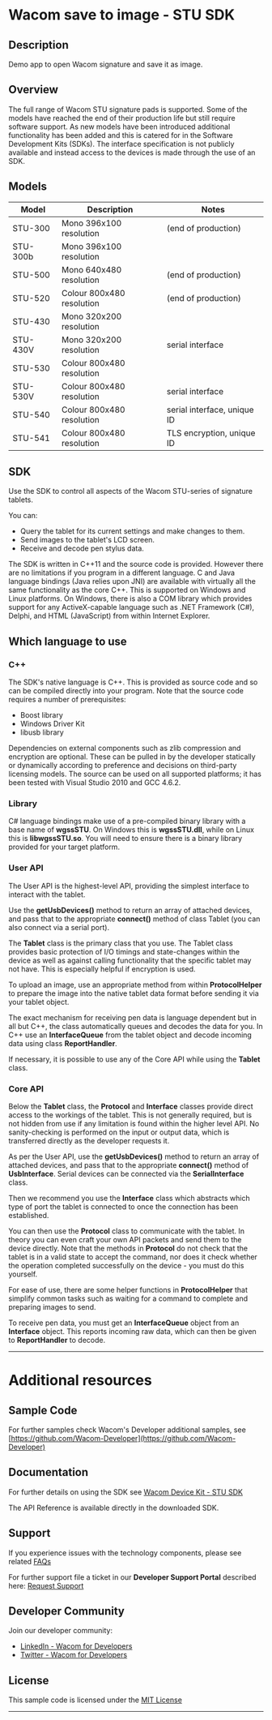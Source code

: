 # Wacom save to image - STU SDK

## Description

Demo app to open Wacom signature and save it as image.

## Overview

The full range of Wacom STU signature pads is supported.
Some of the models have reached the end of their production life but still require software support.
As new models have been introduced additional functionality has been added and this is catered for in the Software Development Kits (SDKs).
The interface specification is not publicly available and instead access to the devices is made through the use of an SDK.

## Models

| Model 	| Description | Notes |
|-----------|-------------|-------|
| STU-300 	| Mono 396x100 resolution | (end of production) |
| STU-300b 	| Mono 396x100 resolution | |
| STU-500 	| Mono 640x480 resolution | (end of production) |
| STU-520 	| Colour 800x480 resolution | (end of production)|
| STU-430 	| Mono 320x200 resolution | |
| STU-430V 	| Mono 320x200 resolution  | serial interface|
| STU-530 	| Colour 800x480 resolution | |
| STU-530V 	| Colour 800x480 resolution | serial interface |
| STU-540 	| Colour 800x480 resolution | serial interface, unique ID |
| STU-541 	| Colour 800x480 resolution | TLS encryption, unique ID |

## SDK

Use the SDK to control all aspects of the Wacom STU-series of signature tablets. 

You can: 
* Query the tablet for its current settings and make changes to them.
* Send images to the tablet's LCD screen.
* Receive and decode pen stylus data.

The SDK is written in C++11 and the source code is provided. However there are no limitations if you program in a different language.
C and Java language bindings (Java relies upon JNI) are available with virtually all the same functionality as the core C++.
This is supported on Windows and Linux platforms.
On Windows, there is also a COM library which provides support for any ActiveX-capable language such as .NET Framework (C#), Delphi, and HTML (JavaScript) from within Internet Explorer. 

##	Which language to use 

### C++ 
The SDK's native language is C++.
This is provided as source code and so can be compiled directly into your program.
Note that the source code requires a number of prerequisites:
* Boost  library
* Windows Driver Kit
* libusb library

Dependencies on external components such as zlib compression and encryption are optional.
These can be pulled in by the developer statically or dynamically according to preference and decisions on third-party licensing models.
The source can be used on all supported platforms; it has been tested with Visual Studio 2010 and GCC 4.6.2. 

### Library
C# language bindings make use of a pre-compiled binary library with a base name of **wgssSTU**.
On Windows this is **wgssSTU.dll**, while on Linux this is **libwgssSTU.so**.
You will need to ensure there is a binary library provided for your target platform. 


### User API 
The User API is the highest-level API, providing the simplest interface to interact with the tablet. 

Use the **getUsbDevices()** method to return an array of attached devices, and pass that to the appropriate **connect()** method of class Tablet (you can also connect via a serial port). 

The **Tablet** class is the primary class that you use.
The Tablet class provides basic protection of I/O timings and state-changes within the device as well as against calling functionality that the specific tablet may not have.
This is especially helpful if encryption is used. 

To upload an image, use an appropriate method from within **ProtocolHelper** to prepare the image into the native tablet data format before sending it via your tablet object. 

The exact mechanism for receiving pen data is language dependent but in all but C++, the class automatically queues and decodes the data for you.
In C++ use an **InterfaceQueue** from the tablet object and decode incoming data using class **ReportHandler**. 

If necessary, it is possible to use any of the Core API while using the **Tablet** class. 

### Core API 

Below the **Tablet** class, the **Protocol** and **Interface** classes provide direct access to the workings of the tablet.
This is not generally required, but is not hidden from use if any limitation is found within the higher level API.
No sanity-checking is performed on the input or output data, which is transferred directly as the developer requests it.
 
As per the User API, use the **getUsbDevices()** method to return an array of attached devices, and pass that to the appropriate **connect()** method of **UsbInterface**.
Serial devices can be connected via the **SerialInterface** class. 

Then we recommend you use the **Interface** class which abstracts which type of port the tablet is connected to once the connection has been established.
 
You can then use the **Protocol** class to communicate with the tablet. 
In theory you can even craft your own API packets and send them to the device directly. 
Note that the methods in **Protocol** do not check that the tablet is in a valid state to accept the command, nor does it check whether the operation completed successfully on the device - you must do this yourself. 

For ease of use, there are some helper functions in **ProtocolHelper** that simplify common tasks such as waiting for a command to complete and preparing images to send.
 
To receive pen data, you must get an **InterfaceQueue** object from an **Interface** object. 
This reports incoming raw data, which can then be given to **ReportHandler** to decode. 

---

# Additional resources 

## Sample Code
For further samples check Wacom's Developer additional samples, see [https://github.com/Wacom-Developer](https://github.com/Wacom-Developer)

## Documentation
For further details on using the SDK see [Wacom Device Kit - STU SDK](http://developer-docs.wacom.com/ ) 

The API Reference is available directly in the downloaded SDK.

## Support
If you experience issues with the technology components, please see related [FAQs](http://developer-docs.wacom.com/faqs)

For further support file a ticket in our **Developer Support Portal** described here: [Request Support](http://developer-docs.wacom.com/faqs/docs/q-support/support)

## Developer Community 
Join our developer community:

- [LinkedIn - Wacom for Developers](https://www.linkedin.com/company/wacom-for-developers/)
- [Twitter - Wacom for Developers](https://twitter.com/Wacomdevelopers)

## License 
This sample code is licensed under the [MIT License](https://choosealicense.com/licenses/mit/)

---
